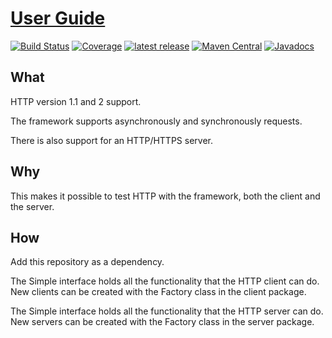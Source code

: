 # [User Guide](https://henryssondaniel.github.io/teacup.github.io/)
[![Build Status](https://travis-ci.com/HenryssonDaniel/teacup-java-protocol-http.svg?branch=master)](https://travis-ci.com/HenryssonDaniel/teacup-java-protocol-http)
[![Coverage](https://sonarcloud.io/api/project_badges/measure?project=HenryssonDaniel_teacup-java-protocol-http&metric=coverage)](https://sonarcloud.io/dashboard?id=HenryssonDaniel_teacup-java-protocol-http)
[![latest release](https://img.shields.io/badge/release%20notes-1.1.1-yellow.svg)](https://github.com/HenryssonDaniel/teacup-java-protocol-http/blob/master/doc/release-notes/official.md)
[![Maven Central](https://img.shields.io/maven-central/v/io.github.henryssondaniel.teacup.protocol/http.svg)](http://search.maven.org/#search%7Cgav%7C1%7Cg%3A%22io.github.henryssondaniel.teacup.protocol%22%20AND%20a%3A%22http%22)
[![Javadocs](https://www.javadoc.io/badge/io.github.henryssondaniel.teacup.protocol/http.svg)](https://www.javadoc.io/doc/io.github.henryssondaniel.teacup.protocol/http)
## What ##
HTTP version 1.1 and 2 support.  

The framework supports asynchronously and synchronously requests.  

There is also support for an HTTP/HTTPS server.
## Why ##
This makes it possible to test HTTP with the framework, both the client and the server.
## How ##
Add this repository as a dependency.  

The Simple interface holds all the functionality that the HTTP client can do.  
New clients can be created with the Factory class in the client package.

The Simple interface holds all the functionality that the HTTP server can do.  
New servers can be created with the Factory class in the server package.